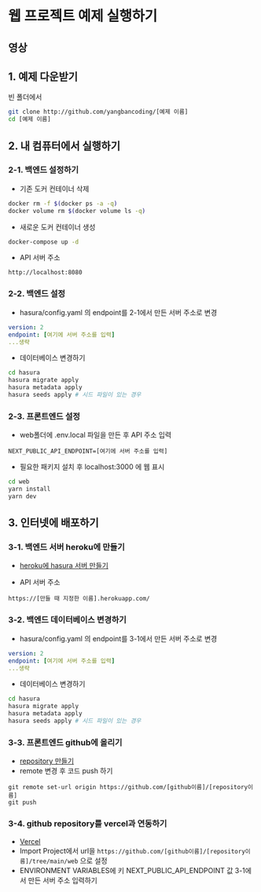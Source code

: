 # 웹 프로젝트 예제 실행하기

## 영상

## 1. 예제 다운받기
빈 폴더에서
```bash
git clone http://github.com/yangbancoding/[예제 이름]
cd [예제 이름]
```

## 2. 내 컴퓨터에서 실행하기
### 2-1. 백엔드 설정하기
- 기존 도커 컨테이너 삭제
```bash
docker rm -f $(docker ps -a -q)
docker volume rm $(docker volume ls -q)
```
- 새로운 도커 컨테이너 생성
```bash
docker-compose up -d
```

- API 서버 주소
```
http://localhost:8080
```
### 2-2. 백엔드 설정
- hasura/config.yaml 의 endpoint를 2-1에서 만든 서버 주소로 변경
```yaml
version: 2
endpoint: [여기에 서버 주소를 입력]
...생략
```
- 데이터베이스 변경하기
```bash
cd hasura
hasura migrate apply
hasura metadata apply
hasura seeds apply # 시드 파일이 있는 경우
```

### 2-3. 프론트엔드 설정
- web폴더에 .env.local 파일을 만든 후 API 주소 입력
```
NEXT_PUBLIC_API_ENDPOINT=[여기에 서버 주소를 입력]
```
- 필요한 패키지 설치 후 localhost:3000 에 웹 표시 
```bash
cd web
yarn install
yarn dev
```

## 3. 인터넷에 배포하기
### 3-1. 백엔드 서버 heroku에 만들기
- [heroku에 hasura 서버 만들기](https://heroku.com/deploy?template=https://github.com/hasura/graphql-engine-heroku)

- API 서버 주소
```
https://[만들 때 지정한 이름].herokuapp.com/
```
### 3-2. 백엔드 데이터베이스 변경하기
- hasura/config.yaml 의 endpoint를 3-1에서 만든 서버 주소로 변경
```yaml
version: 2
endpoint: [여기에 서버 주소를 입력]
...생략
```
- 데이터베이스 변경하기
```bash
cd hasura
hasura migrate apply
hasura metadata apply
hasura seeds apply # 시드 파일이 있는 경우
```
### 3-3. 프론트엔드 github에 올리기
- [repository 만들기](https://github.com/new)
- remote 변경 후 코드 push 하기
```
git remote set-url origin https://github.com/[github이름]/[repository이름]
git push 
```

### 3-4. github repository를 vercel과 연동하기
- [Vercel](https://vercel.com)
- Import Project에서 url을 `https://github.com/[github이름]/[repository이름]/tree/main/web` 으로 설정
- ENVIRONMENT VARIABLES에 키 NEXT_PUBLIC_API_ENDPOINT 값 3-1에서 만든 서버 주소 입력하기
